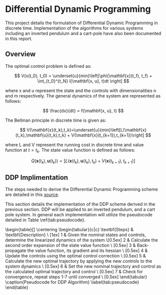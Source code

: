 # Differential Dynamic Programming

This project details the formulation of Differential Dynamic Programming in discrete time. Implementation of the algorithms for various systems including an inverted pendulum and a cart-pole have also been documented in this report. 

## Overview

The optimal control problem is defined as: 

$$
    V(x(t_0), t_0) = \underset{u}{min}\left[\phi(\mathbf{x}(t_f), t_f) + \int_{t_0}^{t_N} l(\mathbf{x, u}, t)dt \right]
$$

where x and u represent the state and the controls with dimensionalities n and m respectively.  The general dynamics of the system are represented as follows: 

$$
    \frac{dx}{dt} = f(\mathbf{x, u}, t)
$$

The Bellman principle in discrete time is given as: 

$$
V(\mathbf{x}(t_k),t_k)=\underset{u}{min}\left[L(\mathbf{x}(t_k),\mathbf{u}(t_k),t_k) + V(\mathbf{x}(t_{k+1}),t_{k+1})\right]
$$

where L and V represent the running cost in discrete time and value function at $t= t_k$. The state value function is defined as follows: 

$$
Q(\mathbf{x}(t_k), \mathbf{u}(t_k)) =  \left[L(\mathbf{x}(t_k),\mathbf{u}(t_k),t_k) + V(\mathbf{x}(t_{k+1}),t_{k+1})\right]
$$

## DDP Implimentation
The steps needed to derive the Differential Dynamic Programming scheme are detailed in this [source](https://ieeexplore.ieee.org/document/5530971).

This section details the implementation of the DDP scheme derived in the previous section. DDP will be applied to an inverted pendulum, and a cart pole system. In general each implementation will utilize the  pseudocode detailed in Table \ref{tab:pseudocode}.

\begin{table}[]
    \centering
    \begin{tabular}{c|c}
        \textbf{Steps} & \textbf{Description} \\ [1ex]
        1 & Given the nominal states and controls, determine the linearized dynamics of the system  \\[0.5ex] 
        2 & Calculate the second order expansion of the state value function \\ [0.5ex] 
        3 & Back-propagate the value function, its gradient and its hessian \\ [0.5ex] 
        4 & Update the controls using the optimal control correction \\ [0.5ex]
        5 & Calculate the new optimal trajectory by applying the new controls to the system dynamics \\ [0.5ex]
        6 & Set the new nominal trajectory and control as the calculated optimal trajectory and control \\ [0.5ex]
        7 & Check for convergence, repeat steps 1-7 until converged \\ [0.5ex]
    \end{tabular}
    \caption{Pseudocode for DDP Algorithm}
    \label{tab:pseudocode}
\end{table}
